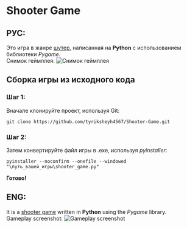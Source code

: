# Shooter Game
## РУС:
Это игра в жанре [шутер](https://ru.wikipedia.org/wiki/%D0%A8%D1%83%D1%82%D0%B5%D1%80), написанная на **Python** с использованием библиотеки *Pygame*.\
Снимок геймплея:
![Снимок геймплея](https://i.ibb.co/px3fr6Y/gameplay-screenshot.jpg)
## Сборка игры из исходного кода
### Шаг 1:
Вначале клонируйте проект, используя Git:<br>
```
git clone https://github.com/tyriksheyh4567/Shooter-Game.git
```
### Шаг 2:
Затем конвертируйте файл игры в .exe, используя _pyinstaller_:<br>
```
pyinstaller --noconfirm --onefile --windowed "\путь_вашей_игры\shooter_game.py"
```
**Готово!**

## ENG:
It is a [shooter game](https://en.wikipedia.org/wiki/Shooter_game) written in **Python** using the *Pygame* library.\
Gameplay screenshot:
![Gameplay screenshot](https://i.ibb.co/px3fr6Y/gameplay-screenshot.jpg)
